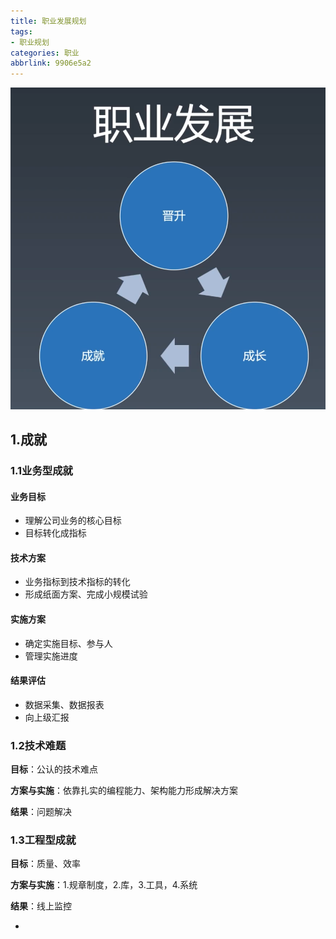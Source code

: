 ```yaml
---
title: 职业发展规划
tags:
- 职业规划
categories: 职业
abbrlink: 9906e5a2
---
```


<!-- <img src="/Users/yuki/Documents/Projects/blog/yuki0320.github.io/source/images/image-20211005181421300.png" alt="image-20211005181421300" style="zoom: 25%;" /> -->
![](/images/image-20211005181421300.png)
## 1.成就

### 1.1业务型成就

#### 业务目标

- 理解公司业务的核心目标
- 目标转化成指标

#### 技术方案

- 业务指标到技术指标的转化
- 形成纸面方案、完成小规模试验

#### 实施方案

- 确定实施目标、参与人
- 管理实施进度

#### 结果评估

- 数据采集、数据报表
- 向上级汇报

### 1.2技术难题

**目标**：公认的技术难点

**方案与实施**：依靠扎实的编程能力、架构能力形成解决方案

**结果**：问题解决

### 1.3工程型成就

**目标**：质量、效率

**方案与实施**：1.规章制度，2.库，3.工具，4.系统

**结果**：线上监控

- 
